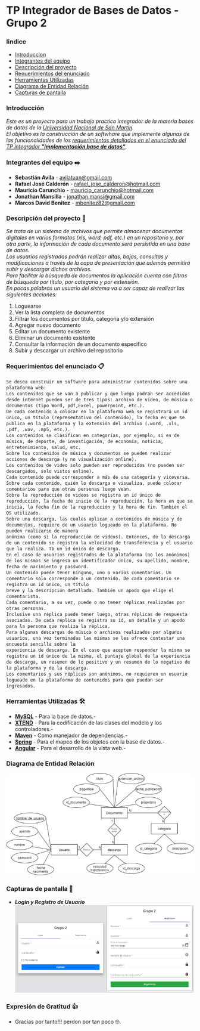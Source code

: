 # TP Integrador de Bases de Datos - Grupo 2

### Iindice
* [Introduccion](https://github.com/joniim23/BD_GRUPO2_2020_UNSAM_TP_INTEGRADOR/tree/master#introducci%C3%B3n)
* [Integrantes del equipo](https://github.com/joniim23/BD_GRUPO2_2020_UNSAM_TP_INTEGRADOR/tree/master#integrantes-del-equipo--%EF%B8%8F)
* [Descripción del proyecto](https://github.com/joniim23/BD_GRUPO2_2020_UNSAM_TP_INTEGRADOR/tree/master#descripci%C3%B3n-del-proyecto-)
* [Requerimientos del enunciado](https://github.com/joniim23/BD_GRUPO2_2020_UNSAM_TP_INTEGRADOR/tree/master#requerimientos-del-enunciado-)
* [Herramientas Utilizadas](https://github.com/joniim23/BD_GRUPO2_2020_UNSAM_TP_INTEGRADOR/tree/master#herramientas-utilizadas-%EF%B8%8F)
* [Diagrama de Entidad Relación](https://github.com/joniim23/BD_GRUPO2_2020_UNSAM_TP_INTEGRADOR/tree/master#diagrama-de-entidad-relaci%C3%B3n)
* [Capturas de pantalla](https://github.com/joniim23/BD_GRUPO2_2020_UNSAM_TP_INTEGRADOR/tree/master#capturas-de-pantalla-)

### Introducción

_Este es un proyecto para un trabajo practico integrador de la materia bases de datos de la [Universidad Nacional de San Martin](http://www.unsam.edu.ar/).<br />
El objetivo es la construcción de un softwhare que implemente algunas de las funcionalidades de los [requerimientos detallados en el enunciado del TP integrador ***"implementación base de datos"***](https://github.com/joniim23/BD_GRUPO2_2020_UNSAM_TP_INTEGRADOR/tree/master#requerimientos-del-enunciado-)._

### Integrantes del equipo  ✒️

* **Sebastián Avila** - [avilatuan@gmail.com](#avilatuan@gmail.com)
* **Rafael José Calderón** - [rafael_jose_calderon@hotmail.com](#rafael_jose_calderon@hotmail.com)
* **Mauricio Carunchio** - [mauricio_carunchio@hotmail.com](#mauricio_carunchio@hotmail.com)
* **Jonathan Mansilla** - [jonathan.mansi@gmail.com](#jonathan.mansi@gmail.com)
* **Marcos David Benitez** - [mbenitez82@gmail.com](#mbenitez82@gmail.com)




### Descripción del proyecto 🚀

_Se trata de un sistema de archivos que permite almacenar documentos digitales en varios formatos (xls, word, pdf, etc.) en un repositorio y,
por otra parte, la información de cada documento será persistida en una base de datos.<br />
Los usuarios registrados podrán realizar altas, bajas, consultas y modificaciones a través de la capa de presentación que además permitirá subir y descargar dichos archivos.<br />
Para facilitar la búsqueda de documentos la aplicación cuenta con filtros de búsqueda por título, por categoría y por extensión.<br/>
En pocas palabras un usuario del sistema va a ser capaz de realizar las siguientes acciones:_
1. Loguearse
2. Ver la lista completa de documentos
3. Filtrar los documentos por titulo, categoria y/o extensión
4. Agregar nuevo documento
5. Editar un documento existente
6. Eliminar un documento existente
7. Consultar la información de un documento especifico
8. Subir y descargar un archivo del repositorio

###  Requerimientos del enunciado 📋

```
Se desea construir un software para administrar contenidos sobre una plataforma web:
Los contenidos que se van a publicar y que luego podrán ser accedidos desde internet pueden ser de tres tipos: archivo de video, de música o documentos (tipo Word, pdf,Excel, powerpoint, etc.).
De cada contenido a colocar en la plataforma web se registrará un id único, un título (representativo del contenido), la fecha en que se publica en la plataforma y la extensión del archivo (.word, .xls, .pdf, .wav, .mp5, etc.).
Los contenidos se clasifican en categorías, por ejemplo, si es de música, de deporte, de investigación, de economía, noticia, entretenimiento, salud, etc.
Sobre los contenidos de música y documentos se pueden realizar acciones de descarga (y no visualización online).
Los contenidos de video solo pueden ser reproducidos (no pueden ser descargados, solo vistos online).
Cada contenido puede corresponder a más de una categoría y viceversa.
Sobre cada contenido, quién lo descarga o visualiza, puede colocar comentarios para que otras personas luego vean.
Sobre la reproducción de videos se registra un id único de reproducción, la fecha de inicio de la reproducción, la hora en que se inicia, la fecha fin de la reproducción y la hora de fin. También el OS utilizado.
Sobre una descarga, las cuales aplican a contenidos de música y de documentos, requiere de un usuario logueado en la plataforma. No pueden realizarse de manera
anónima (como si la reproducción de videos). Entonces, de la descarga de un contenido se registra la velocidad de transferencia y el usuario que la realiza. Tb un id único de descarga.
En el caso de usuarios registrados de la plataforma (no los anónimos) de los mismos se ingresa un identificador único, su apellido, nombre, fecha de nacimiento y password.
Un contenido puede tener ninguno, uno o varios comentarios. Un comentario solo corresponde a un contenido. De cada comentario se registra un id único, un título
breve y la descripción detallada. También un apodo que elige el comentarista.
Cada comentario, a su vez, puede o no tener réplicas realizadas por otras personas.
Inclusive una réplica puede tener luego, otras réplicas de respuesta asociadas. De cada réplica se registra su id, un detalle y un apodo para la persona que realiza la réplica.
Para algunas descargas de música o archivos realizados por algunos usuarios, una vez terminadas las mismas se les ofrece contestar una encuesta sencilla sobre la
experiencia de descarga. En el caso que acepten responder la misma se registra un id único de la misma, el puntaje global de la experiencia de descarga, un resumen de lo positivo y un resumen de lo negativo de la plataforma y de la descarga.
Los comentarios y sus réplicas son anónimos, no requieren un usuario logueado en la plataforma de contenidos para que puedan ser ingresados.
```

### Herramientas Utilizadas 🛠️

* **[MySQL](https://www.mysql.com/)** - Para la base de datos.-
* **[XTEND](https://www.eclipse.org/xtend/index.html)** - Para la codificación de las clases del modelo y los controladores.-
* **[Maven](https://maven.apache.org/)** - Como manejador de dependencias.-
* **[Spring](https://spring.io/)** - Para el mapeo de los objetos con la base de datos.-
* **[Angular](https://angular.io/)** - Para el desarrollo de la vista web.-

### Diagrama de Entidad Relación
![DER](https://github.com/avilasebastian/TP-BD-FilesAdmin/blob/master/Docs/DER.png)<br />

### Capturas de pantalla 🔧
- ***Login y Registro de Usuario***<br />
![Login y registro](https://github.com/avilasebastian/TP-BD-FilesAdmin/blob/master/Docs/Login.png)<br />


### Expresión de Gratitud :+1: 
* Gracias por tanto!!! perdon por tan poco 🤓.
